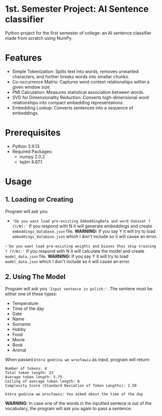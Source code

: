 # 1st. Semester Project: AI Sentence classifier
Python project for the first semester of college: an AI sentence classifier made from scratch using NumPy.

# Features
- Simple Tokenization: Splits text into words, removes unwanted characters, and further breaks words into smaller chunks.
- Co-occurrence Matrix: Captures word context relationships within a given window size.
- PMI Calculation: Measures statistical association between words.
- SVD for Dimensionality Reduction: Converts high-dimensional word relationships into compact embedding representations.
- Embedding Lookup: Converts sentences into a sequence of embeddings.

# Prerequisites
- Python 3.9.13
- Required Packages:
  - numpy 2.0.2
  - tqdm 4.67.1

# Usage
## 1. Loading or Creating
Program will ask you:
- `'Do you want load pre-existing EmbeddingData and word dataset ? (Y/N):'` If you respond with N it will generate embeddings and create `embeddings_database.json` file. 
**WARNING:** If you say Y it will try to load `embeddings_database.json` which I don't include so it will cause an error.

-`'Do you want load pre-existing weights and biases thus skip training ? (Y/N):'` If you respond with N it will calculate the model and create `model_data.json` file.
**WARNING:** If you say Y it will try to load `model_data.json` which I don't include so it will cause an error.

## 2. Using The Model
Program will ask you `'Input sentence in polish:'`. The sentene must be either one of these types:
-  Temperature
-  Time of the day
-  Date
-  Name
-  Surname
-  Hobby
-  Food
-  Movie
-  Book
-  Animal

When passed `która godzina we wrocławiu` as input, program will return:
```
Number of tokens: 4
Total token length: 23
Average token length: 5.75
Ceiling of average token length: 6
Complexity Score (Standard Deviation of Token Lengths): 2.59

która godzina we wrocławiu: You asked about the time of the day
```
**WARNING:** In case one of the words in the inputted sentece is out of the vocabulary, the program will ask you again to pass a sentence.
